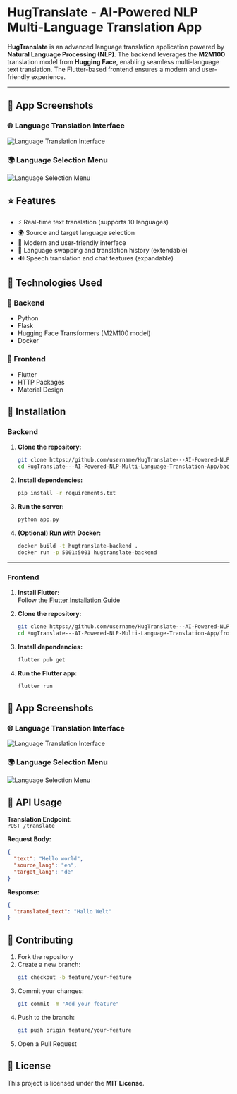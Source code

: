 # HugTranslate - AI-Powered NLP Multi-Language Translation App

**HugTranslate** is an advanced language translation application powered by **Natural Language Processing (NLP)**. The backend leverages the **M2M100** translation model from **Hugging Face**, enabling seamless multi-language text translation. The Flutter-based frontend ensures a modern and user-friendly experience.

---
## 📱 App Screenshots

### 🌐 Language Translation Interface
![Language Translation Interface](../mnt/data/hugtranslate1.png)

### 🌍 Language Selection Menu
![Language Selection Menu](../mnt/data/hugtranslate2.png)

## ⭐ Features

- ⚡ Real-time text translation (supports 10 languages)
- 🌍 Source and target language selection
- 📱 Modern and user-friendly interface
- 🔄 Language swapping and translation history (extendable)
- 🔊 Speech translation and chat features (expandable)

## 🚀 Technologies Used

### 🔹 Backend
- Python
- Flask
- Hugging Face Transformers (M2M100 model)
- Docker

### 🔹 Frontend
- Flutter
- HTTP Packages
- Material Design

## 🔧 Installation

### Backend

1. **Clone the repository:**
   ```bash
   git clone https://github.com/username/HugTranslate---AI-Powered-NLP-Multi-Language-Translation-App.git
   cd HugTranslate---AI-Powered-NLP-Multi-Language-Translation-App/backend
   ```

2. **Install dependencies:**
   ```bash
   pip install -r requirements.txt
   ```

3. **Run the server:**
   ```bash
   python app.py
   ```

4. **(Optional) Run with Docker:**
   ```bash
   docker build -t hugtranslate-backend .
   docker run -p 5001:5001 hugtranslate-backend
   ```

---

### Frontend

1. **Install Flutter:**  
   Follow the [Flutter Installation Guide](https://flutter.dev/docs/get-started/install)

2. **Clone the repository:**
   ```bash
   git clone https://github.com/username/HugTranslate---AI-Powered-NLP-Multi-Language-Translation-App.git
   cd HugTranslate---AI-Powered-NLP-Multi-Language-Translation-App/frontend
   ```

3. **Install dependencies:**
   ```bash
   flutter pub get
   ```

4. **Run the Flutter app:**
   ```bash
   flutter run
   ```

## 📱 App Screenshots

### 🌐 Language Translation Interface
![Language Translation Interface](../mnt/data/hugtranslate1.png)

### 🌍 Language Selection Menu
![Language Selection Menu](../mnt/data/hugtranslate2.png)

## 📡 API Usage

**Translation Endpoint:**  
`POST /translate`

**Request Body:**
```json
{
  "text": "Hello world",
  "source_lang": "en",
  "target_lang": "de"
}
```

**Response:**
```json
{
  "translated_text": "Hallo Welt"
}
```

## 🤝 Contributing

1. Fork the repository  
2. Create a new branch:
   ```bash
   git checkout -b feature/your-feature
   ```
3. Commit your changes:
   ```bash
   git commit -m "Add your feature"
   ```
4. Push to the branch:
   ```bash
   git push origin feature/your-feature
   ```
5. Open a Pull Request

## 📜 License

This project is licensed under the **MIT License**.



